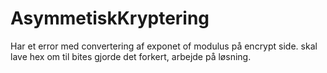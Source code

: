 # AsymmetiskKryptering

Har et error med convertering af exponet of modulus på encrypt side. skal lave hex om til bites gjorde det forkert, arbejde på løsning.
